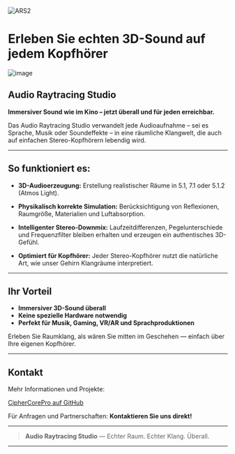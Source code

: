 
![ARS2](https://github.com/user-attachments/assets/18762ed0-9130-4c86-987a-2011c4a830ac)

# Erleben Sie echten 3D-Sound auf jedem Kopfhörer
![image](https://github.com/user-attachments/assets/894148ef-f7d0-4024-ba04-b4ebc9225d8a)


## Audio Raytracing Studio


**Immersiver Sound wie im Kino – jetzt überall und für jeden erreichbar.**

Das Audio Raytracing Studio verwandelt jede Audioaufnahme – sei es Sprache, Musik oder Soundeffekte – in eine räumliche Klangwelt, die auch auf einfachen Stereo-Kopfhörern lebendig wird.

---

## So funktioniert es:

- **3D-Audioerzeugung:**
  Erstellung realistischer Räume in 5.1, 7.1 oder 5.1.2 (Atmos Light).

- **Physikalisch korrekte Simulation:**
  Berücksichtigung von Reflexionen, Raumgröße, Materialien und Luftabsorption.

- **Intelligenter Stereo-Downmix:**
  Laufzeitdifferenzen, Pegelunterschiede und Frequenzfilter bleiben erhalten und erzeugen ein authentisches 3D-Gefühl.

- **Optimiert für Kopfhörer:**
  Jeder Stereo-Kopfhörer nutzt die natürliche Art, wie unser Gehirn Klangräume interpretiert.

---

## Ihr Vorteil

- **Immersiver 3D-Sound überall**
- **Keine spezielle Hardware notwendig**
- **Perfekt für Musik, Gaming, VR/AR und Sprachproduktionen**

Erleben Sie Raumklang, als wären Sie mitten im Geschehen — einfach über Ihre eigenen Kopfhörer.

---

## Kontakt

Mehr Informationen und Projekte:

[CipherCorePro auf GitHub](https://github.com/CipherCorePro/Audio-Raytracing-Studio.git)

Für Anfragen und Partnerschaften:
**Kontaktieren Sie uns direkt!**

---

> **Audio Raytracing Studio** — Echter Raum. Echter Klang. Überall.

---




